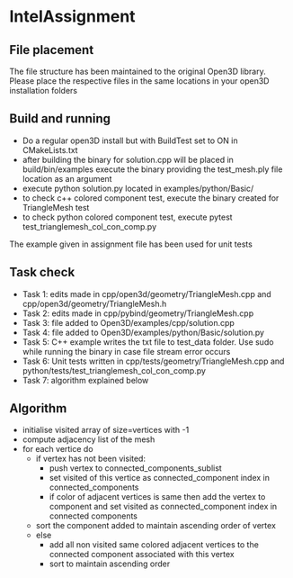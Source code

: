 # IntelAssignment
## File placement
The file structure has been maintained to the original Open3D library. Please place the respective files in the same locations in your open3D installation folders

## Build and running

* Do a regular open3D install but with BuildTest set to ON in CMakeLists.txt
* after building the binary for solution.cpp will be placed in build/bin/examples execute the binary providing the test_mesh.ply file location as an argument
* execute python solution.py located in examples/python/Basic/
* to check c++ colored component test, execute the binary created for TriangleMesh test 
* to check python colored component test, execute pytest test_trianglemesh_col_con_comp.py

The example given in assignment file has been used for unit tests

## Task check
* Task 1: edits made in cpp/open3d/geometry/TriangleMesh.cpp and cpp/open3d/geometry/TriangleMesh.h
* Task 2: edits made in cpp/pybind/geometry/TriangleMesh.cpp
* Task 3: file added to Open3D/examples/cpp/solution.cpp
* Task 4: file added to Open3D/examples/python/Basic/solution.py
* Task 5: C++ example writes the txt file to test_data folder. Use sudo while running the binary in case file stream error occurs
* Task 6: Unit tests written in cpp/tests/geometry/TriangleMesh.cpp and python/tests/test_trianglemesh_col_con_comp.py
* Task 7: algorithm explained below

## Algorithm
* initialise visited array of size=vertices with -1
* compute adjacency list of the mesh
* for each vertice do
    * if vertex has not been visited:
      * push vertex to connected_components_sublist
      * set visited of this vertice as connected_component index in connected_components
      * if color of adjacent vertices is same then add the vertex to component and set visited as connected_component index in connected components
    * sort the component added to maintain ascending order of vertex
    * else
      * add all non visited same colored adjacent vertices to the connected component associated with this vertex
      * sort to maintain ascending order
    

